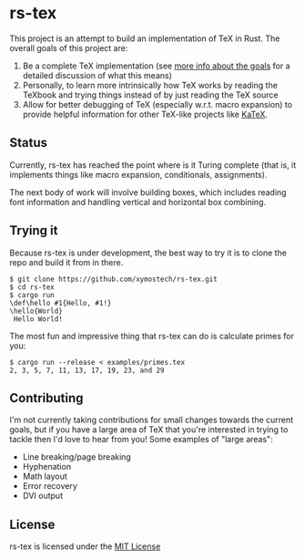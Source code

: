 rs-tex
======

This project is an attempt to build an implementation of TeX in Rust. The overall goals of this project are:

1. Be a complete TeX implementation (see [more info about the goals](goals.md) for a detailed discussion of what this means)
2. Personally, to learn more intrinsically how TeX works by reading the TeXbook and trying things instead of by just reading the TeX source
3. Allow for better debugging of TeX (especially w.r.t. macro expansion) to provide helpful information for other TeX-like projects like [KaTeX](https://github.com/KaTeX/KaTeX).

## Status

Currently, rs-tex has reached the point where is it Turing complete (that is, it implements things like macro expansion, conditionals, assignments).

The next body of work will involve building boxes, which includes reading font information and handling vertical and horizontal box combining.

## Trying it

Because rs-tex is under development, the best way to try it is to clone the repo and build it from in there.

```
$ git clone https://github.com/xymostech/rs-tex.git
$ cd rs-tex
$ cargo run
\def\hello #1{Hello, #1!}
\hello{World}
 Hello World!
```

The most fun and impressive thing that rs-tex can do is calculate primes for you:

```
$ cargo run --release < examples/primes.tex
2, 3, 5, 7, 11, 13, 17, 19, 23, and 29
```

## Contributing

I'm not currently taking contributions for small changes towards the current goals, but if you have a large area of TeX that you're interested in trying to tackle then I'd love to hear from you! Some examples of "large areas":

* Line breaking/page breaking
* Hyphenation
* Math layout
* Error recovery
* DVI output

## License

rs-tex is licensed under the [MIT License](LICENSE)
